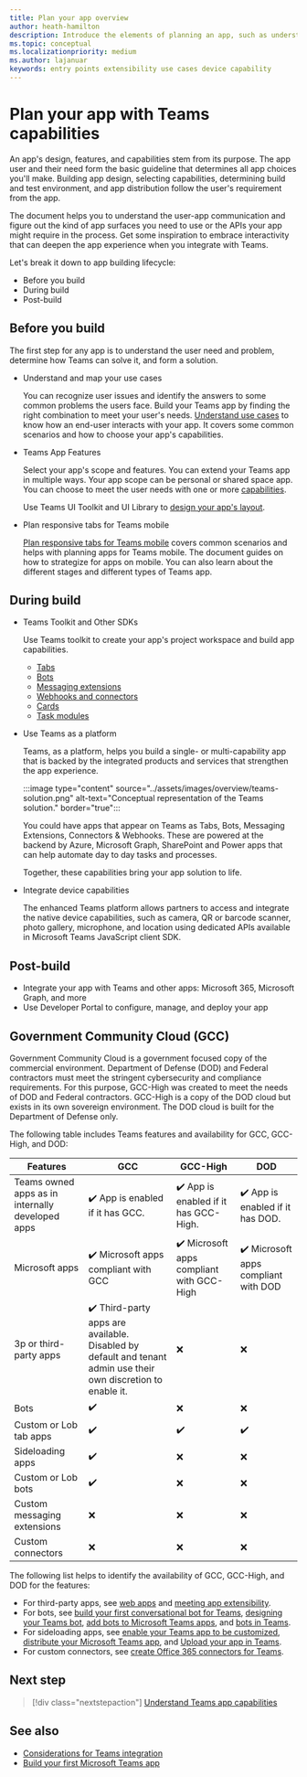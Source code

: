 ```yaml
---
title: Plan your app overview
author: heath-hamilton
description: Introduce the elements of planning an app, such as understanding use cases and mapping them to app capabilities, app capabilities, and other Teams features.
ms.topic: conceptual
ms.localizationpriority: medium
ms.author: lajanuar
keywords: entry points extensibility use cases device capability
---
```


# Plan your app with Teams capabilities

An app's design, features, and capabilities stem from its purpose. The app user and their need form the basic guideline that determines all app choices you'll make. Building app design, selecting capabilities, determining build and test environment, and app distribution follow the user's requirement from the app.

The document helps you to understand the user-app communication and figure out the kind of app surfaces you need to use or the APIs your app might require in the process. Get some inspiration to embrace interactivity that can deepen the app experience when you integrate with Teams.

Let's break it down to app building lifecycle:

- Before you build
- During build
- Post-build

## Before you build

The first step for any app is to understand the user need and problem, determine how Teams can solve it, and form a solution.

- Understand and map your use cases

    You can recognize user issues and identify the answers to some common problems the users face. Build your Teams app by finding the right combination to meet your user's needs. [Understand use cases](../concepts/design/understand-use-cases.md) to know how an end-user interacts with your app. It covers some common scenarios and how to choose your app's capabilities.

- Teams App Features

    Select your app's scope and features. You can extend your Teams app in multiple ways. Your app scope can be personal or shared space app. You can choose to meet the user needs with one or more [capabilities](../concepts/capabilities-overview.md).

    Use Teams UI Toolkit and UI Library to [design your app's layout](~/concepts/design/design-teams-app-process.md).

- Plan responsive tabs for Teams mobile

    [Plan responsive tabs for Teams mobile](../concepts/design/plan-responsive-tabs-for-teams-mobile.md) covers common scenarios and helps with planning apps for Teams mobile. The document guides on how to strategize for apps on mobile. You can also learn about the different stages and different types of Teams app.

## During build

- Teams Toolkit and Other SDKs

    Use Teams toolkit to create your app's project workspace and build app capabilities.

    - [Tabs](../tabs/what-are-tabs.md#microsoft-teams-tabs)
    - [Bots](../bots/what-are-bots.md#bots-in-microsoft-teams)
    - [Messaging extensions](../messaging-extensions/what-are-messaging-extensions.md#messaging-extensions)
    - [Webhooks and connectors](../webhooks-and-connectors/what-are-webhooks-and-connectors.md#webhooks-and-connectors)
    - [Cards](../task-modules-and-cards/what-are-cards.md#cards)
    - [Task modules](../task-modules-and-cards/what-are-task-modules.md#task-modules)

- Use Teams as a platform

    Teams, as a platform, helps you build a single- or multi-capability app that is backed by the integrated products and services that strengthen the app experience.

    :::image type="content" source="../assets/images/overview/teams-solution.png" alt-text="Conceptual representation of the Teams solution." border="true":::

    You could have apps that appear on Teams as Tabs, Bots, Messaging Extensions, Connectors & Webhooks. These are powered at the backend by Azure, Microsoft Graph, SharePoint and Power apps that can help automate day to day tasks and processes.

    Together, these capabilities bring your app solution to life.

- Integrate device capabilities

    The enhanced Teams platform allows partners to access and integrate the native device capabilities, such as camera, QR or barcode scanner, photo gallery, microphone, and location using dedicated APIs available in Microsoft Teams JavaScript client SDK.

## Post-build

- Integrate your app with Teams and other apps: Microsoft 365, Microsoft Graph, and more
- Use Developer Portal to configure, manage, and deploy your app

## Government Community Cloud (GCC)

Government Community Cloud is a government focused copy of the commercial environment. Department of Defense (DOD) and Federal contractors must meet the stringent cybersecurity and compliance requirements. For this purpose, GCC-High was created to meet the needs of DOD and Federal contractors. GCC-High is a copy of the DOD cloud but exists in its own sovereign environment. The DOD cloud is built for the Department of Defense only.

The following table includes Teams features and availability for GCC, GCC-High, and DOD:

| Features   | GCC | GCC-High | DOD |
|-------------|---------|---|---|
| Teams owned apps as in internally developed apps | ✔️ App is enabled if it has GCC. | ✔️ App is enabled if it has GCC-High. | ✔️ App is enabled if it has DOD. |
| Microsoft apps | ✔️ Microsoft apps compliant with GCC | ✔️ Microsoft apps compliant with GCC-High | ✔️ Microsoft apps compliant with DOD |
| 3p or third-party apps | ✔️ Third-party apps are available. Disabled by default and tenant admin use their own discretion to enable it. | ❌ | ❌ |
| Bots | ✔️ | ❌ | ❌ |
| Custom or Lob tab apps |  ✔️ | ✔️ | ✔️ |
| Sideloading apps | ✔️ | ❌ | ❌ |
| Custom or Lob bots | ✔️ | ❌ | ❌ |
| Custom messaging extensions | ❌ | ❌ | ❌ |
| Custom connectors | ❌ | ❌ | ❌ |

The following list helps to identify the availability of GCC, GCC-High, and DOD for the features:

- For third-party apps, see [web apps](../samples/integrating-web-apps.md) and [meeting app extensibility](../apps-in-teams-meetings/meeting-app-extensibility.md).
- For bots, see [build your first conversational bot for Teams](../get-started/first-app-bot.md), [designing your Teams bot](../bots/design/bots.md), [add bots to Microsoft Teams apps](../resources/bot-v3/bots-overview.md), and [bots in Teams](../bots/what-are-bots.md).
- For sideloading apps, see [enable your Teams app to be customized](../concepts/design/enable-app-customization.md), [distribute your Microsoft Teams app](../concepts/deploy-and-publish/apps-publish-overview.md), and [Upload your app in Teams](../concepts/deploy-and-publish/apps-upload.md).
- For custom connectors, see [create Office 365 connectors for Teams](../webhooks-and-connectors/how-to/connectors-creating.md).

## Next step

> [!div class="nextstepaction"]
> [Understand Teams app capabilities](capabilities-overview.md)

## See also

- [Considerations for Teams integration](../samples/integrating-web-apps.md)
- [Build your first Microsoft Teams app](../build-your-first-app/build-first-app-overview.md)

